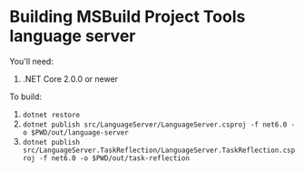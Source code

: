 # Building MSBuild Project Tools language server

You'll need:

1. .NET Core 2.0.0 or newer

To build:

1. `dotnet restore`
3. `dotnet publish src/LanguageServer/LanguageServer.csproj -f net6.0 -o $PWD/out/language-server`
3. `dotnet publish src/LanguageServer.TaskReflection/LanguageServer.TaskReflection.csproj -f net6.0 -o $PWD/out/task-reflection`


